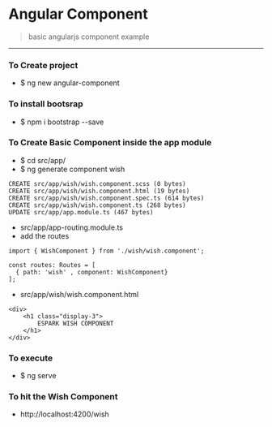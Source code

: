 # Angular Component 
> basic angularjs component example 
---

### To Create project 
* $ ng new angular-component

### To install bootsrap 
* $ npm i bootstrap --save

### To Create Basic Component inside the app module 
* $ cd src/app/   
* $ ng generate component wish
```
CREATE src/app/wish/wish.component.scss (0 bytes)
CREATE src/app/wish/wish.component.html (19 bytes)
CREATE src/app/wish/wish.component.spec.ts (614 bytes)
CREATE src/app/wish/wish.component.ts (268 bytes)
UPDATE src/app/app.module.ts (467 bytes)
```
* src/app/app-routing.module.ts
* add the routes 
```
import { WishComponent } from './wish/wish.component';

const routes: Routes = [
  { path: 'wish' , component: WishComponent}
];
```
* src/app/wish/wish.component.html
```
<div>
    <h1 class="display-3">
        ESPARK WISH COMPONENT
    </h1>    
</div>
```
### To execute 
* $ ng serve

### To hit the Wish Component 
* http://localhost:4200/wish
